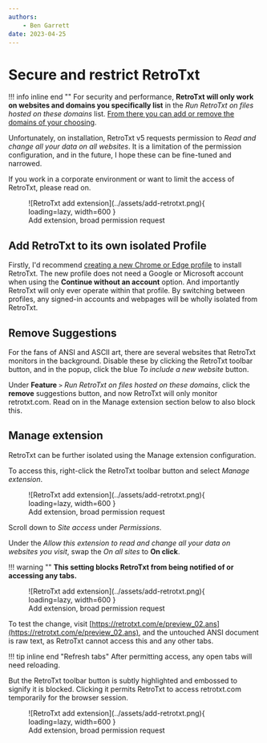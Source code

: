 ```yaml
---
authors:
    - Ben Garrett
date: 2023-04-25
---
```


# Secure and restrict RetroTxt

!!! info inline end ""
    For security and performance, **RetroTxt will only work on websites and domains you specifically list** in the _Run RetroTxt on files hosted on these domains_ list. [From there you can add or remove the domains of your choosing](/usage/first/#monitor-a-new-website).

Unfortunately, on installation, RetroTxt v5 requests permission to _Read and change all your data on all websites_. It is a limitation of the permission configuration, and in the future, I hope these can be fine-tuned and narrowed.

If you work in a corporate environment or want to limit the access of RetroTxt, please read on.

<figure markdown>
  ![RetroTxt add extension](../assets/add-retrotxt.png){ loading=lazy, width=600 }
  <figcaption>Add extension, broad permission request</figcaption>
</figure>

## Add RetroTxt to its own isolated Profile

Firstly, I'd recommend [creating a new Chrome or Edge profile](https://support.google.com/chrome/answer/2364824) to install RetroTxt. The new profile does not need a Google or Microsoft account when using the __Continue without an account__ option. And importantly RetroTxt will only ever operate within that profile. By switching between profiles, any signed-in accounts and webpages will be wholly isolated from RetroTxt.

## Remove Suggestions

For the fans of ANSI and ASCII art, there are several websites that RetroTxt monitors in the background. Disable these by clicking the RetroTxt toolbar button, and in the popup, click the blue _To include a new website_ button.

Under __Feature__ `>` _Run RetroTxt on files hosted on these domains_, click the **remove** suggestions button, and now RetroTxt will only monitor retrotxt.com. Read on in the Manage extension section below to also block this.

## Manage extension

RetroTxt can be further isolated using the Manage extension configuration.

To access this, right-click the RetroTxt toolbar button and select _Manage extension_.

<figure markdown>
  ![RetroTxt add extension](../assets/add-retrotxt.png){ loading=lazy, width=600 }
  <figcaption>Add extension, broad permission request</figcaption>
</figure>

Scroll down to _Site access_ under _Permissions_.

Under the _Allow this extension to read and change all your data on websites you visit_, swap the _On all sites_ to __On click__.

!!! warning ""
    **This setting blocks RetroTxt from being notified of or accessing any tabs.**

<figure markdown>
  ![RetroTxt add extension](../assets/add-retrotxt.png){ loading=lazy, width=600 }
  <figcaption>Add extension, broad permission request</figcaption>
</figure>

To test the change, visit [https://retrotxt.com/e/preview_02.ans](https://retrotxt.com/e/preview_02.ans), and the untouched ANSI document is raw text, as RetroTxt cannot access this and any other tabs.

!!! tip inline end "Refresh tabs"
    After permitting access, any open tabs will need reloading.

But the RetroTxt toolbar button is subtly highlighted and embossed to signify it is blocked. Clicking it permits RetroTxt to access retrotxt.com temporarily for the browser session.

<figure markdown>
  ![RetroTxt add extension](../assets/add-retrotxt.png){ loading=lazy, width=600 }
  <figcaption>Add extension, broad permission request</figcaption>
</figure>
